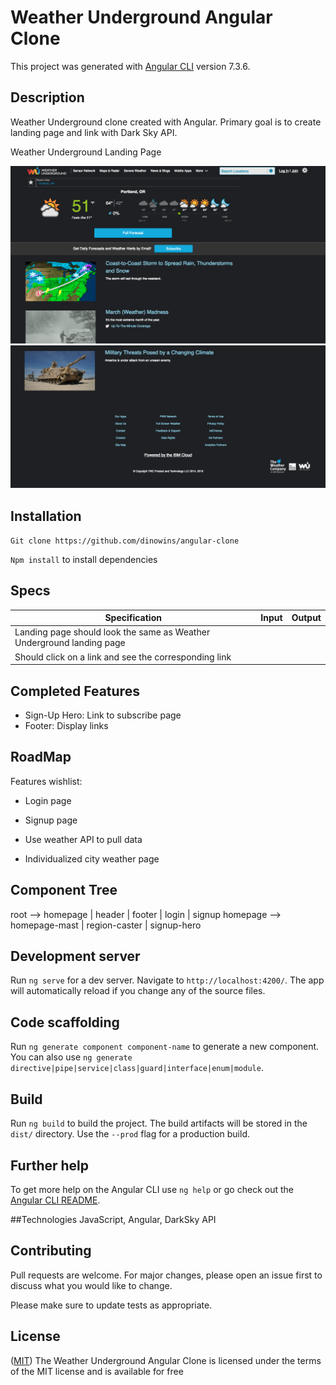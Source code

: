 # Weather Underground Angular Clone

This project was generated with [Angular CLI](https://github.com/angular/angular-cli) version 7.3.6.

## Description

Weather Underground clone created with Angular. Primary goal is to create landing page and link with Dark Sky API.

Weather Underground Landing Page

![](src/assets/images/wunderground1.png)
![](src/assets/images/wunderground2.png)

## Installation

`Git clone https://github.com/dinowins/angular-clone`

`Npm install` to install dependencies

## Specs
Specification | Input | Output
------------- | ----- | ------
Landing page should look the same as Weather Underground landing page | |
Should click on a link and see the corresponding link | |

## Completed Features

- Sign-Up Hero: Link to subscribe page
- Footer: Display links 

## RoadMap

Features wishlist:

- Login page

- Signup page

- Use weather API to pull data

- Individualized city weather page

## Component Tree

root --> homepage | header | footer | login | signup
homepage --> homepage-mast | region-caster | signup-hero

## Development server

Run `ng serve` for a dev server. Navigate to `http://localhost:4200/`. The app will automatically reload if you change any of the source files.

## Code scaffolding

Run `ng generate component component-name` to generate a new component. You can also use `ng generate directive|pipe|service|class|guard|interface|enum|module`.

## Build

Run `ng build` to build the project. The build artifacts will be stored in the `dist/` directory. Use the `--prod` flag for a production build.

## Further help

To get more help on the Angular CLI use `ng help` or go check out the [Angular CLI README](https://github.com/angular/angular-cli/blob/master/README.md).

##Technologies
JavaScript, Angular, DarkSky API


## Contributing
Pull requests are welcome. For major changes, please open an issue first to discuss what you would like to change.

Please make sure to update tests as appropriate.

## License
([MIT](https://choosealicense.com/licenses/mit/)) The Weather Underground Angular Clone is licensed under the terms of the MIT license and is available for free
